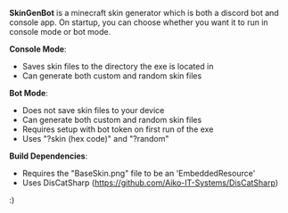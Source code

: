 **SkinGenBot** is a minecraft skin generator which is both a discord bot and console app.
On startup, you can choose whether you want it to run in console mode or bot mode.

**Console Mode**:
- Saves skin files to the directory the exe is located in
- Can generate both custom and random skin files

**Bot Mode**:
- Does not save skin files to your device
- Can generate both custom and random skin files
- Requires setup with bot token on first run of the exe
- Uses "?skin (hex code)" and "?random"

**Build Dependencies**:
- Requires the "BaseSkin.png" file to be an 'EmbeddedResource'
- Uses DisCatSharp (https://github.com/Aiko-IT-Systems/DisCatSharp)

:)
